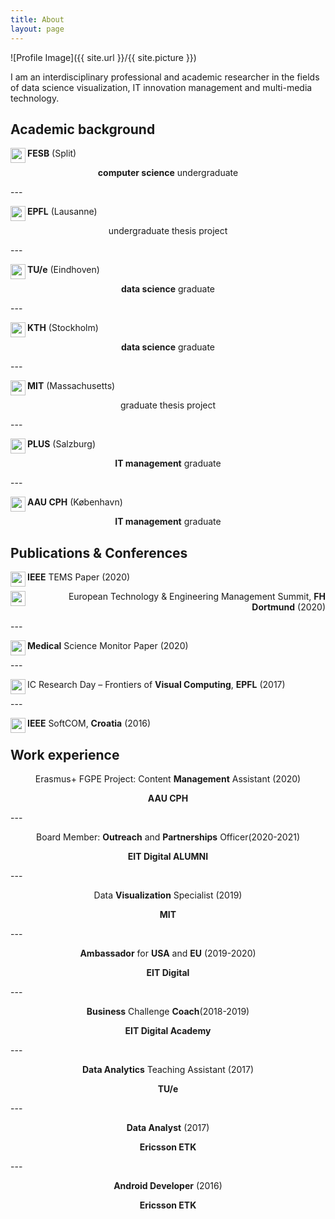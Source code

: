 ```yaml
---
title: About
layout: page
---
```

 
![Profile Image]({{ site.url }}/{{ site.picture }})	

<p>I am an interdisciplinary professional and academic researcher in the fields of data science visualization, IT innovation management and multi-media technology.</p>

<h2>Academic background</h2>

<p><img src="https://image.flaticon.com/icons/svg/197/197503.svg" height="24" width="24" align="left"> <strong>FESB</strong> (Split)</p>
<p align="center"><strong>computer science</strong> undergraduate</p>
---
<p><img src="https://image.flaticon.com/icons/svg/197/197540.svg" height="24" width="24" align="left"> <strong>EPFL</strong> (Lausanne)</p>
<p align="center">undergraduate thesis project</p>
---
<p><img src="https://image.flaticon.com/icons/svg/197/197441.svg" height="24" width="24" align="left"> <strong>TU/e</strong> (Eindhoven)</p>
<p align="center"><strong>data science</strong> graduate</p>
---
<p><img src="https://image.flaticon.com/icons/svg/197/197564.svg" height="24" width="24" align="left"> <strong>KTH</strong> (Stockholm)</p>
<p align="center"><strong>data science</strong> graduate</p>
---
<p><img src="https://image.flaticon.com/icons/svg/323/323310.svg" height="24" width="24" align="left"> <strong>MIT</strong> (Massachusetts)</p>
<p align="center">graduate thesis project</p>
---
<p><img src="https://image.flaticon.com/icons/svg/323/323321.svg" height="24" width="24" align="left"> <strong>PLUS</strong> (Salzburg)</p>
<p align="center"><strong>IT management</strong> graduate</p>
---
<p><img src="https://image.flaticon.com/icons/svg/197/197565.svg" height="24" width="24" align="left"> <strong>AAU CPH</strong> (København)</p>
<p align="center"><strong>IT management</strong> graduate</p>

<h2>Publications & Conferences</h2>

<p><img src="https://image.flaticon.com/icons/svg/1086/1086563.svg" height="24" width="24" align="left"> <strong>IEEE</strong> TEMS Paper (2020)</p>
<p align="right"><img src="https://image.flaticon.com/icons/svg/3062/3062812.svg" height="24" width="24" align="left"> European Technology & Engineering Management Summit, <strong>FH Dortmund</strong> (2020)</p>
---
<p><img src="https://image.flaticon.com/icons/svg/1086/1086563.svg" height="24" width="24" align="left"> <strong>Medical</strong> Science Monitor Paper (2020)</p>
---
<p><img src="https://image.flaticon.com/icons/svg/3062/3062812.svg" height="24" width="24" align="left"> IC Research Day – Frontiers of <strong>Visual Computing</strong>, <strong>EPFL</strong> (2017)</p>
---
<p><img src="https://image.flaticon.com/icons/svg/3062/3062812.svg" height="24" width="24" align="left"> <strong>IEEE</strong> SoftCOM, <strong>Croatia</strong> (2016)</p>

<h2>Work experience</h2>

<p align="center">Erasmus+ FGPE Project: Content <strong>Management</strong> Assistant (2020)</p>
<p align="center"><strong>AAU CPH</strong> </p>
---
<p align="center">Board Member: <strong>Outreach</strong> and <strong>Partnerships</strong> Officer(2020-2021)</p>
<p align="center"><strong>EIT Digital ALUMNI</strong> </p>
---
<p align="center">Data <strong>Visualization</strong> Specialist (2019)</p>
<p align="center"><strong>MIT</strong> </p>
---
<p align="center"><strong>Ambassador</strong> for <strong>USA</strong> and <strong>EU</strong> (2019-2020)</p>
<p align="center"><strong>EIT Digital</strong></p>
---
<p align="center"><strong>Business</strong> Challenge <strong>Coach</strong>(2018-2019)</p>
<p align="center"><strong>EIT Digital Academy</strong></p>
---
<p align="center"><strong>Data Analytics</strong> Teaching Assistant (2017)</p>
<p align="center"><strong>TU/e</strong></p>
---
<p align="center"><strong>Data Analyst</strong> (2017)</p>
<p align="center"><strong>Ericsson ETK</strong></p>
---
<p align="center"><strong>Android Developer</strong> (2016)</p>
<p align="center"><strong>Ericsson ETK</strong></p>

